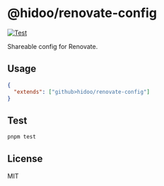 # @hidoo/renovate-config

[![Test](https://github.com/hidoo/renovate-config/actions/workflows/test.yml/badge.svg)](https://github.com/hidoo/renovate-config/actions/workflows/test.yml)

Shareable config for Renovate.

## Usage

```json
{
  "extends": ["github>hidoo/renovate-config"]
}
```

## Test

```sh
pnpm test
```

## License

MIT
